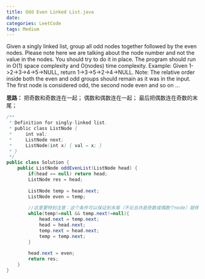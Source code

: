 ```yaml
---
title: Odd Even Linked List.java
date: 
categories: LeetCode
tags: Medium
---
```

Given a singly linked list, group all odd nodes together followed by the even nodes. Please note here we are talking about the node number and not the value in the nodes.
You should try to do it in place. The program should run in O(1) space complexity and O(nodes) time complexity.
Example:
Given 1->2->3->4->5->NULL,
return 1->3->5->2->4->NULL.
Note:
The relative order inside both the even and odd groups should remain as it was in the input. 
The first node is considered odd, the second node even and so on ...
<!-- more -->
**思路：**
把奇数和奇数连在一起；
偶数和偶数连在一起；
最后把偶数连在奇数的末尾；
``` java
/**
 * Definition for singly-linked list.
 * public class ListNode {
 *     int val;
 *     ListNode next;
 *     ListNode(int x) { val = x; }
 * }
 */
public class Solution {
    public ListNode oddEvenList(ListNode head) {
        if(head == null) return head;
		ListNode res = head;
		
		ListNode temp = head.next;
		ListNode even = temp;
		
		//这里要特别注意：这个条件可以保证到末尾（不论总共是奇数或偶数个node）就停止！
		while(temp!=null && temp.next!=null){
			head.next = temp.next;
			head = head.next;
			temp.next = head.next;
			temp = temp.next;
		}
		
		head.next = even;
		return res;
    }
}
``` 


